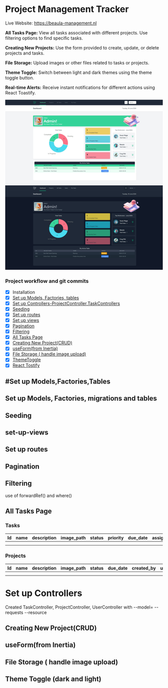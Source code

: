 # Project Management Tracker
Live Website: https://beaula-management.nl

**All Tasks Page:** View all tasks associated with different projects. Use filtering options to find specific tasks.

**Creating New Projects:** Use the form provided to create, update, or delete projects and tasks.

**File Storage:** Upload images or other files related to tasks or projects.

**Theme Toggle:** Switch between light and dark themes using the theme toggle button.

**Real-time Alerts:** Receive instant notifications for different actions using React Toastify.

![Dashboard](https://github.com/BeaulaEkka/project-management-tracker/blob/main/public/images/dashboard.jpeg)
![Dashboard](https://github.com/BeaulaEkka/project-management-tracker/blob/main/public/images/dark-dashboard.jpeg)

###  Project workflow and git commits

-   [x] Installation
-   [x] [Set up Models, Factories, tables](#set-up-models-factories-migrations-and-tables)
-   [x] [Set up Controllers-ProjectController,TaskControllers](#set-up-controllers)
-   [x] [Seeding](#seeding)
-   [x] [Set up routes](#set-up-routes)
-   [x] [Set up views](#set-up-views)
-   [x] [Pagination](#pagination)
-   [x] [Filtering](#filtering)
-   [x] [All Tasks Page](#all-tasks-page)
-   [x] [Creating New Project(CRUD)](#creating-new-projectcrud)
-   [x] [useForm(from Inertia)](#useformfrom-inertia)
-   [x] [File Storage ( handle image upload)](#file-storage--handle-image-upload)
-   [x] [ThemeToggle](#theme-toggle-dark-and-light)
-   [x] [React Tostify](#)

## #Set up Models,Factories,Tables

## Set up Models, Factories, migrations and tables

## Seeding

## set-up-views

## Set up routes

## Pagination

## Filtering

use of forwardRef() and where()

## All Tasks Page

### Tasks

| Id  | name | description | image_path | status | priority | due_date | assigned_user_id | created_by | updated_by | project_id |
| --- | ---- | ----------- | ---------- | ------ | -------- | -------- | ---------------- | ---------- | ---------- | ---------- |
|     |      |             |            |        |          |          |                  |            |            |            |
|     |      |             |            |        |          |          |                  |            |            |            |

### Projects

| Id  | name | description | image_path | status | due_date | created_by | updated_by |
| --- | ---- | ----------- | ---------- | ------ | -------- | ---------- | ---------- |
|     |      |             |            |        |          |            |            |
|     |      |             |            |        |          |            |            |

# Set up Controllers

Created TaskController, ProjectController, UserController with --model=<MODELNAME> --requests --resource

## Creating New Project(CRUD)

## useForm(from Inertia)

## File Storage ( handle image upload)

## Theme Toggle (dark and light)
